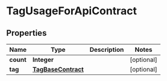 

# TagUsageForApiContract


## Properties

Name | Type | Description | Notes
------------ | ------------- | ------------- | -------------
**count** | **Integer** |  |  [optional]
**tag** | [**TagBaseContract**](TagBaseContract.md) |  |  [optional]



